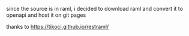 since the source is in raml, i decided to download raml and convert it to openapi and host it on git pages

thanks to https://tikoci.github.io/restraml/
